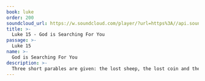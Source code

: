```yaml
---
book: luke
order: 200
soundcloud_url: https://w.soundcloud.com/player/?url=https%3A//api.soundcloud.com/tracks/
title: >-
  Luke 15 - God is Searching For You
passage: >-
  Luke 15
name: >-
  God is Searching For You
description: >-
  Three short parables are given: the lost sheep, the lost coin and the lost son. These parables are followed by the story of the disgruntled older son. Dr. Warren Wiersbe believes that these stories tell us of the joy of finding, the joy of returning and the joy of forgiving.
---
```


